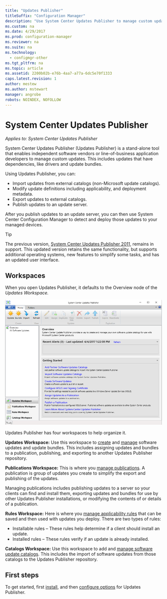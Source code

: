 ```yaml
---
title: "Updates Publisher"
titleSuffix: "Configuration Manager"
description: "Use System Center Updates Publisher to manage custom updates"
ms.custom: na
ms.date: 4/29/2017
ms.prod: configuration-manager
ms.reviewer: na
ms.suite: na
ms.technology:
  - configmgr-other
ms.tgt_pltfrm: na
ms.topic: article
ms.assetid: 2200b02b-e76b-4aa7-a77a-6dc5e70f1333
caps.latest.revision: 1
author: mestew
ms.author: mstewart
manager: angrobe
robots: NOINDEX, NOFOLLOW  
---
```

# System Center Updates Publisher

*Applies to: System Center Updates Publisher*

System Center Updates Publisher (Updates Publisher) is a stand-alone tool that enables independent software vendors or line-of-business application developers to manage custom updates. This includes updates that have dependencies, like drivers and update bundles.

Using Updates Publisher, you can:

-   Import updates from external catalogs (non-Microsoft update catalogs).
-   Modify update definitions including applicability, and deployment metadata.
-   Export updates to external catalogs.
-   Publish updates to an update server.

After you publish updates to an update server, you can then use System Center Configuration Manager to detect and deploy those updates to your managed devices.

> [!TIP]  
> The previous version, [System Center Updates Publisher 2011](http://go.microsoft.com/fwlink/?LinkId=848111), remains in support. This updated version retains the same functionality, but supports additional operating systems, new features to simplify some tasks, and has an updated user interface.

## Workspaces
When you open Updates Publisher, it defaults to the Overview node of the *Updates Workspace.*

![Updates Publisher console](media/console1.png)   


Updates Publisher has four workspaces to help organize it.


**Updates Workspace:** Use this workspace to [create](/sccm/sum/tools/create-updates-with-updates-publisher) and [manage](/sccm/sum/tools/manage-updates-with-updates-publisher) software updates and update bundles. This includes assigning updates and bundles to a publication, publishing, and exporting to another Updates Publisher repository.

**Publications Workspace:** This is where you [manage publications](/sccm/sum/tools/updates-publisher-publications). A publication is group of updates you create to simplify the export and publishing of the updates.

Managing publications includes publishing updates to a server so your clients can find and install them, exporting updates and bundles for use by other Updates Publisher installations, or modifying the contents of or details of a publication.



**Rules Workspace:** Here is where you [manage applicability rules](/sccm/sum/tools/updates-publisher-applicability-rules) that can be saved and then used with updates you deploy. There are two types of rules:

-   Installable rules – These rules help determine if a client should install an update.
-   Installed rules – These rules verify if an update is already installed.

**Catalogs Workspace:** Use this workspace to add and [manage software update catalogs](/sccm/sum/tools/updates-publisher-catalogs). This includes the import of software updates from those catalogs to the Updates Publisher repository.
## First steps
To get started, first [install](/sccm/sum/tools/install-updates-publisher), and then [configure options](/sccm/sum/tools/updates-publisher-options) for Updates Publisher.
